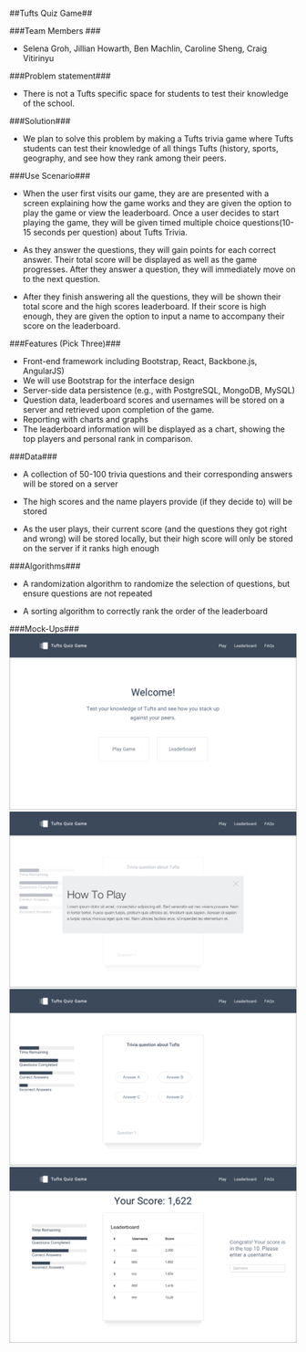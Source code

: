 ##Tufts Quiz Game##

###Team Members ###

* Selena Groh, Jillian Howarth, Ben Machlin, Caroline Sheng, Craig Vitirinyu

###Problem statement###

* There is not a Tufts specific space for students to test their knowledge of the school. 

###Solution###

* We plan to solve this problem by making a Tufts trivia game where Tufts students can test their knowledge of all things Tufts (history, sports, geography, and see how they rank among their peers.

###Use Scenario###

* When the user first visits our game, they are are presented with a screen explaining how the game works and they are given the option to play the game or view the leaderboard. Once a user decides to start playing the game, they will be given timed multiple choice questions(10-15 seconds per question) about Tufts Trivia. 

* As they answer the questions, they will gain points for each correct answer. Their total score will be displayed as well as the game progresses. After they answer a question, they will immediately move on to the next question. 

* After they finish answering all the questions, they will be shown their total score and the high scores leaderboard.  If their score is high enough, they are given the option to input a name to accompany their score on the leaderboard. 

###Features (Pick Three)###

* Front-end framework including Bootstrap, React, Backbone.js, AngularJS)
 * We will use Bootstrap for the interface design
* Server-side data persistence (e.g., with PostgreSQL, MongoDB, MySQL)
 * Question data, leaderboard scores and usernames will be stored on a server and retrieved upon completion of the game.
* Reporting with charts and graphs
 * The leaderboard information will be displayed as a chart, showing the top players and personal rank in comparison.

###Data###

* A collection of 50-100 trivia questions and their corresponding answers will be stored on a server 

* The high scores and the name players provide (if they decide to) will be stored

* As the user plays, their current score (and the questions they got right and wrong) will be stored locally, but their high score will only be stored on the server if it ranks high enough

###Algorithms###

* A randomization algorithm to randomize the selection of questions, but ensure questions are not repeated

* A sorting algorithm to correctly rank the order of the leaderboard

###Mock-Ups###
![Home page](mockups/Home.png)
![Game instructions page](mockups/Game_Instructions.png)
![Game page](mockups/Game.png)
![Leaderboard page](mockups/Leaderboard.png)
